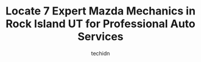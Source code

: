 ---
layout: ampstory
image: https://images.unsplash.com/photo-1617814076367-b759c7d7e738?ixlib=rb-4.0.3&ixid=MnwxMjA3fDB8MHxwaG90by1wYWdlfHx8fGVufDB8fHx8&auto=format&fit=crop&w=640&h=853&q=80
author: techidn
featured: false
description: Looking for reliable and skilled Mazda Mechanic in Rock Island UT, USA? Your search ends here with the 7 best Mazda Mechanic in town. With their expertise and commitment to delivering except
title: Locate 7 Expert Mazda Mechanics in Rock Island UT for Professional Auto Services
cover:
   title: Locate 7 Expert Mazda Mechanics in Rock Island UT for Professional Auto Services
   subtitle: Rickpate
   background: https://images.unsplash.com/photo-1617814076367-b759c7d7e738?ixlib=rb-4.0.3&ixid=MnwxMjA3fDB8MHxwaG90by1wYWdlfHx8fGVufDB8fHx8&auto=format&fit=crop&w=640&h=853&q=80

pages: 
 - layout: thirds
   top: <h1>#1 Mall of Georgia Mazda</h1>
   bottom: "<p>Great experience!!!Dwayne, Blake and Austin took great care of me and my wife.Mall of Georgia Mazda Dealership, was willing to make a deal when others said no. Financing </p>"
   background: https://www.knot35.com/toplist/wp-content/uploads/2023/06/best-mazda-mechanic-1-in-rock-island-ut-1685837471.jpeg
   backgroundblur: true
 - layout: thirds
   top: <h1>#2 Mazda of Roswell</h1>
   bottom: "<p>11185 Alpharetta Hwy, Roswell, GA 30076, United States</p>"
   background: https://www.knot35.com/toplist/wp-content/uploads/2023/06/best-mazda-mechanic-2-in-rock-island-ut-1685837472.jpeg
   cta:
      link: https://www.knot35.com/toplist/locate-7-expert-mazda-mechanics-in-rock-island-ut-for-professional-auto-services/
      text: Locate 7 Expert Mazda Mechanics in Rock Island UT for Professional Auto Services
 - layout: thirds
   top: <h1>#3 Young Mazda</h1>
   bottom: "<p>4020 Riverdale Rd, South Ogden, UT 84405, United States</p>"
   background: https://www.knot35.com/toplist/wp-content/uploads/2023/06/best-mazda-mechanic-3-in-rock-island-ut-1685837472.jpeg
   cta:
      link: https://www.knot35.com/toplist/locate-7-expert-mazda-mechanics-in-rock-island-ut-for-professional-auto-services/
      text: Locate 7 Expert Mazda Mechanics in Rock Island UT for Professional Auto Services
 - layout: thirds
   top: <h1>#4 Tim Dahle Mazda Murray</h1>
   bottom: "<p>4595 S State St, Murray, UT 84107, United States</p>"
   background: https://images.unsplash.com/photo-1615749413727-825b59a857b5?ixlib=rb-4.0.3&ixid=MnwxMjA3fDB8MHxwaG90by1wYWdlfHx8fGVufDB8fHx8&auto=format&fit=crop&w=640&h=853&q=80
   cta:
      link: https://www.knot35.com/toplist/locate-7-expert-mazda-mechanics-in-rock-island-ut-for-professional-auto-services/
      text: Locate 7 Expert Mazda Mechanics in Rock Island UT for Professional Auto Services
 - layout: thirds
   top: <h1>#5 Rick Case Mazda</h1>
   bottom: "<p>2493 Pleasant Hill Rd, Duluth, GA 30096, United States</p>"
   background: https://images.unsplash.com/photo-1524169358666-79f22534bc6e?ixlib=rb-4.0.3&ixid=MnwxMjA3fDB8MHxwaG90by1wYWdlfHx8fGVufDB8fHx8&auto=format&fit=crop&w=640&h=853&q=80
   cta:
      link: https://www.knot35.com/toplist/locate-7-expert-mazda-mechanics-in-rock-island-ut-for-professional-auto-services/
      text: Locate 7 Expert Mazda Mechanics in Rock Island UT for Professional Auto Services
 - layout: thirds
   top: <h1>#6 Hennessy Mazda</h1>
   bottom: "<p>7261 Jonesboro Rd building 2, Morrow, GA 30260, United States</p>"
   background: https://images.unsplash.com/photo-1608411404720-c8f0417bcdba?ixlib=rb-4.0.3&ixid=MnwxMjA3fDB8MHxwaG90by1wYWdlfHx8fGVufDB8fHx8&auto=format&fit=crop&w=640&h=853&q=80
   cta:
      link: https://www.knot35.com/toplist/locate-7-expert-mazda-mechanics-in-rock-island-ut-for-professional-auto-services/
      text: Locate 7 Expert Mazda Mechanics in Rock Island UT for Professional Auto Services
 - layout: thirds
   top: <h1>#7 JPs Midland Tire Pros</h1>
   bottom: "<p>4739 S 3500 W, Roy, UT 84067, United States</p>"
   background: https://images.unsplash.com/photo-1462556791646-c201b8241a94?ixlib=rb-4.0.3&ixid=MnwxMjA3fDB8MHxwaG90by1wYWdlfHx8fGVufDB8fHx8&auto=format&fit=crop&w=640&h=853&q=80
   cta:
      link: https://www.knot35.com/toplist/locate-7-expert-mazda-mechanics-in-rock-island-ut-for-professional-auto-services/
      text: Locate 7 Expert Mazda Mechanics in Rock Island UT for Professional Auto Services
 - layout: thirds
   middle: Continue reading...
   background: https://plus.unsplash.com/premium_photo-1664640458616-3c74f8cb4589?ixlib=rb-4.0.3&ixid=MnwxMjA3fDB8MHxwaG90by1wYWdlfHx8fGVufDB8fHx8&auto=format&fit=crop&w=640&h=853&q=80
   cta:
      link: https://www.knot35.com/toplist/locate-7-expert-mazda-mechanics-in-rock-island-ut-for-professional-auto-services/
      text: Locate 7 Expert Mazda Mechanics in Rock Island UT for Professional Auto Services
      
---